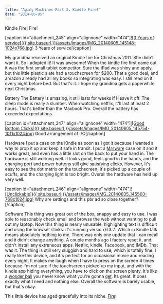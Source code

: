 ```yaml
---
title: "Aging Machines Part 3: Kindle Fire!"
date: "2014-06-05"
---
```


Kindle Fire! Fire!

\[caption id="attachment\_245" align="alignnone" width="474"\][![3 Years of service]({{ site.baseurl }}/assets/images/IMG_20140605_145148-1024x768.jpg)](http://timmyreilly.azurewebsites.net/wp-content/uploads/2014/06/IMG_20140605_145148.jpg) 3 Years of service\[/caption\]

My grandma received an original Kindle fire for Christmas 2011. She didn't want it. So I adopted it! It was awesome! When the kindle fire first came out it was the first small tablet competitor. Sure the iPad was shiny and apply, but this little plastic slate had a touchscreen for $200. That a good deal, and amazon already had all my books so integrating was easy. I still read on it every night before bed. But that's it. I hope my grandma gets a paperwhite next Christmas.

Battery The Battery is amazing, it still lasts for weeks if I leave it off. The sleep mode is really a slumber. When watching netflix, it'll last at least 2 hours. That's better than the Macbook Pro. Overall the battery has exceeded expectations.

\[caption id="attachment\_247" align="alignnone" width="474"\][![Good Bottom Clicks]({{ site.baseurl }}/assets/images/IMG_20140605_145754-1011x1024.jpg)](http://timmyreilly.azurewebsites.net/wp-content/uploads/2014/06/IMG_20140605_145754.jpg) Good arrangement of I/O\[/caption\]

Hardware I put a case on the Kindle as soon as I got it because I wanted a way to prop it up and keep it safe in transit. I put a [Marware](http://www.amazon.com/gp/feature.html/ref=br_lf_m_1000628901_grlink_6/176-1166689-8879761?ie=UTF8&docId=1000628901&plgroup=6 "Marware Amazon ") case on it and it works great, and even has a little slot on the back to put your hand in. The hardware is still working well. It looks good, feels good in the hands, and the charging port and power buttons still give satisfying clicks. However, It's easy to see the dot matrix on the touchscreen, it's picked up a couple of scuffs, and the charging light is too bright. Overall the hardware has held up very well.

\[caption id="attachment\_246" align="alignnone" width="474"\][![Unclickable]({{ site.baseurl }}/assets/images/IMG_20140605_145500-768x1024.jpg)](http://timmyreilly.azurewebsites.net/wp-content/uploads/2014/06/IMG_20140605_145500.jpg) Why are settings and this pbr ad so close together? \[/caption\]

Software This thing was great out of the box, snappy and easy to use. I was able to reasonably check email and browse the web without wanting to pull out my laptop. Now this thing is nearly unusable, highlighting text is difficult and using the browser stinks. It's running version 6.3.2. Which in Kindle talk means absolutely nothing to me. There was only one update that I can recall and it didn't change anything. A couple months ago I factory reset it, and didn't install any extraneous apps. Netflix, kindle, Facebook, and IMDb. That was it. The thing is still very sluggish and hard to use, which is totally fine. I really like this device, and it's perfect for an occasional movie and reading every night. It makes me laugh when I have to press on the screen 4 times because I'm not sure if the touchscreen picked up my input, and with the kindle app hiding everything, you have to click on the screen plenty. It's like a [wonder ball](http://en.wikipedia.org/wiki/Wonder_Ball "Wonder ball.") you never know what you're gonna [get](https://www.youtube.com/watch?v=F-z_WSTjr7c "?"). Its great. It does exactly what I need and nothing else. Overall the software is barely usable, but that's okay.

This little device has aged gracefully into its niche. [Fire](http://en.wikipedia.org/wiki/Kindle_Fire "Wikipedia ")!

